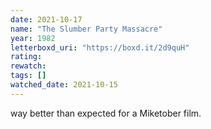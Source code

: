 ```yaml
---
date: 2021-10-17
name: "The Slumber Party Massacre"
year: 1982
letterboxd_uri: "https://boxd.it/2d9quH"
rating: 
rewatch: 
tags: []
watched_date: 2021-10-15
---
```


way better than expected for a Miketober film.
